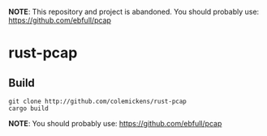 **NOTE**: This repository and project is abandoned.
You should probably use: https://github.com/ebfull/pcap

rust-pcap
=========

Build
-----

```shell
git clone http://github.com/colemickens/rust-pcap
cargo build
```

**NOTE**: You should probably use: https://github.com/ebfull/pcap
